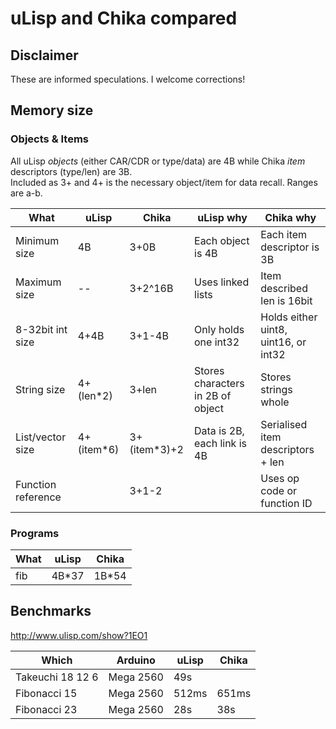 # uLisp and Chika compared

## Disclaimer

These are informed speculations. I welcome corrections!

## Memory size

### Objects & Items

All uLisp *objects* (either CAR/CDR or type/data) are 4B while Chika *item* descriptors (type/len) are 3B.  
Included as 3+ and 4+ is the necessary object/item for data recall.
Ranges are a-b.

| What               | uLisp       | Chika         | uLisp why                         | Chika why                            |
| ------------------ | ----------- | ------------- | --------------------------------- | ------------------------------------ |
| Minimum size       | 4B          | 3+0B          | Each object is 4B                 | Each item descriptor is 3B           |
| Maximum size       | --          | 3+2^16B       | Uses linked lists                 | Item described len is 16bit          |
| 8-32bit int size   | 4+4B        | 3+1-4B        | Only holds one int32              | Holds either uint8, uint16, or int32 |
| String size        | 4+(len\*2)  | 3+len         | Stores characters in 2B of object | Stores strings whole                 |
| List/vector size   | 4+(item\*6) | 3+(item\*3)+2 | Data is 2B, each link is 4B       | Serialised item descriptors + len    |
| Function reference |             | 3+1-2         |                                   | Uses op code or function ID          |

### Programs

| What | uLisp  | Chika  |
| ---- | ------ | ------ |
| fib  | 4B\*37 | 1B\*54 |

## Benchmarks

http://www.ulisp.com/show?1EO1

| Which            | Arduino   | uLisp | Chika |
| ---------------- | --------- |------ | ----- |
| Takeuchi 18 12 6 | Mega 2560 | 49s   |       |
| Fibonacci 15     | Mega 2560 | 512ms | 651ms |
| Fibonacci 23     | Mega 2560 | 28s   | 38s   |